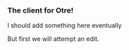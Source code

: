 ### The client for Otre!

I should add something here eventually

But first we will attempt an edit.
